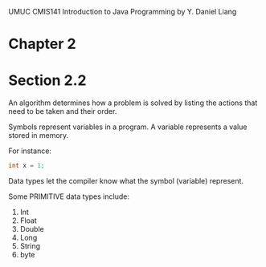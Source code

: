 
UMUC CMIS141 
Introduction to Java Programming
by Y. Daniel Liang

Chapter 2
=========

Section 2.2
===

An algorithm determines how a problem is solved by listing the actions that need to be taken and their order.

Symbols represent variables in a program. A variable represents a value stored in memory.
	
For instance:
```java
int x = 1;
```

Data types let the compiler know what the symbol (variable) represent.

  Some PRIMITIVE data types include:
  1. Int
  2. Float
  3. Double
  4. Long
  5. String
  6. byte

